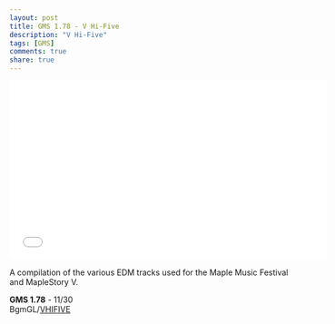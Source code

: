 ```yaml
---
layout: post
title: GMS 1.78 - V Hi-Five
description: "V Hi-Five"
tags: [GMS]
comments: true
share: true
---
```


<iframe width="560" height="315" src="//www.youtube.com/embed/5mc1scCcHwY" frameborder="0" allowfullscreen></iframe>

A compilation of the various EDM tracks used for the Maple Music Festival and MapleStory V.

<b>GMS 1.78</b> - 11/30  
BgmGL/<a href="https://youtu.be/5mc1scCcHwY">VHIFIVE</a>

